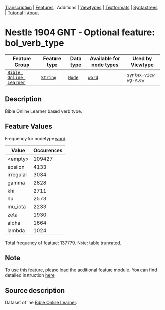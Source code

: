 <a name="start"></a>
<div class="hidden-content"><a href="../transcription.md">Transcription</a> | <a href="../features/README.md#start">Features</a> | Additions | <a href="../viewtypes.md#start">Viewtypes</a> | <a href="../textformats.md#start">Textformats</a> |  <a href="../syntaxtrees.md#start">Syntaxtrees</a> | <a href="../tutorial/README.md#start">Tutorial</a>  | <a href="../about.md#start">About</a></div>

# Nestle 1904 GNT - Optional feature: bol_verb_type
Feature Group | Feature type |Data type |Available for node types | Used by Viewtype 
---|---|---|---|---
[`Bible Online Learner`](featuresbyfeaturegroup.md#bible-online-learner)|[`String`](featuresbydatatype.md#string)|[`Node`](featuresbynodetype.md#node)| [`word`](featuresbynodetype.md#word) |[`syntax-view`](../syntax-view.md#start) [`wg-view`](../wg-view.md#start) 

## Description
Bible Online Learner based verb type.
## Feature Values

Frequency for nodetype [word](featuresbynodetype.md#word):

Value|Occurences
---|---
&lt;empty&gt;|109427
epsilon|4133
irregular|3034
gamma|2828
khi|2711
nu|2573
mu_iota|2233
zeta|1930
alpha|1664
lambda|1024

Total frequency of feature: 137779. Note: table truncated.

## Note

To use this feature, please load the additional feature module. You can find detailed instruction [here](README.md#adding-the-features).

## Source description

Dataset of the [Bible Online Learner](https://learner.bible/).
 